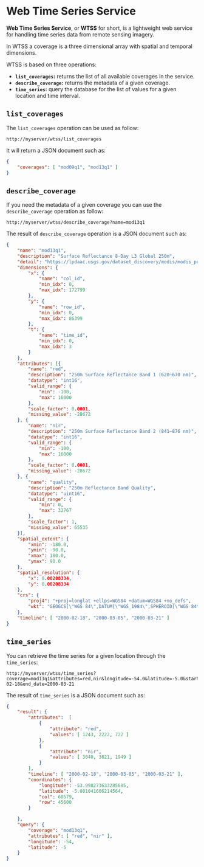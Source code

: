 # Web Time Series Service

**Web Time Series Service**, or **WTSS** for short, is a lightweight web service for handling time series data from remote sensing imagery.

In WTSS a coverage is a three dimensional array with spatial and temporal dimensions.

WTSS is based on three operations:
- **```list_coverages```:** returns the list of all available coverages in the service.
- **```describe_coverage```:** returns the metadata of a given coverage.
- **```time_series```:** query the database for the list of values for a given location and time interval.


## ```list_coverages```

The ```list_coverages``` operation can be used as follow:
```
http://myserver/wtss/list_coverages
```

It will return a JSON document such as:
```json
{
    "coverages": [ "mod09q1", "mod13q1" ]
}
```


## ```describe_coverage```

If you need the metadata of a given coverage you can use the ```describe_coverage``` operation as follow:
```
http://myserver/wtss/describe_coverage?name=mod13q1
```

The result of ```describe_coverage``` operation is a JSON document such as:
```json
{
    "name": "mod13q1",
    "description": "Surface Reflectance 8-Day L3 Global 250m",
    "detail": "https://lpdaac.usgs.gov/dataset_discovery/modis/modis_products_table/mod09q1",
    "dimensions": {
        "x": {
            "name": "col_id",
            "min_idx": 0,
            "max_idx": 172799
        },
        "y": {
            "name": "row_id",
            "min_idx": 0,
            "max_idx": 86399
        },
        "t": {
            "name": "time_id",
            "min_idx": 0,
            "max_idx": 3
        }
    },
    "attributes": [{
        "name": "red",
        "description": "250m Surface Reflectance Band 1 (620–670 nm)",
        "datatype": "int16",
        "valid_range": {
            "min": -100,
            "max": 16000
        },
        "scale_factor": 0.0001,
        "missing_value": -28672
    }, {
        "name": "nir",
        "description": "250m Surface Reflectance Band 2 (841–876 nm)",
        "datatype": "int16",
        "valid_range": {
            "min": -100,
            "max": 16000
        },
        "scale_factor": 0.0001,
        "missing_value": -28672
    }, {
        "name": "quality",
        "description": "250m Reflectance Band Quality",
        "datatype": "uint16",
        "valid_range": {
            "min": 0,
            "max": 32767
        },
        "scale_factor": 1,
        "missing_value": 65535
    }],
    "spatial_extent": {
        "xmin": -180.0,
        "ymin": -90.0,
        "xmax": 180.0,
        "ymax": 90.0
    },
    "spatial_resolution": {
        "x": 0.00208334,
        "y": 0.00208334
    },
    "crs": {
        "proj4": "+proj=longlat +ellps=WGS84 +datum=WGS84 +no_defs",
        "wkt": "GEOGCS[\"WGS 84\",DATUM[\"WGS_1984\",SPHEROID[\"WGS 84\",6378137,298.257223563,AUTHORITY[\"EPSG\",\"7030\"]],AUTHORITY[\"EPSG\",\"6326\"]],PRIMEM[\"Greenwich\",0,AUTHORITY[\"EPSG\",\"8901\"]],UNIT[\"degree\",0.01745329251994328,AUTHORITY[\"EPSG\",\"9122\"]],AUTHORITY[\"EPSG\",\"4326\"]]"
    },
    "timeline": [ "2000-02-18", "2000-03-05", "2000-03-21" ]
}
```


## ```time_series```

You can retrieve the time series for a given location through the  ```time_series```:
```
http://myserver/wtss/time_series?coverage=mod13q1&attributes=red,nir&longitude=-54.0&latitude=-5.0&start_date=2000-02-18&end_date=2000-03-21
```
The result of ```time_series``` is a JSON document such as:
```json
{
    "result": {
        "attributes":  [
            {
                "attribute": "red",
                "values": [ 1243, 2222, 722 ]
            },
            {
                "attribute": "nir",
                "values": [ 3040, 3621, 1949 ]
            }
        ],
        "timeline": [ "2000-02-18", "2000-03-05", "2000-03-21" ],
        "coordinates": {
            "longitude": -53.998273633285685,
            "latitude": -5.001041666214564,
            "col": 60579,
            "row": 45600
        }

    },
    "query": {
        "coverage": "mod13q1",
        "attributes": [ "red", "nir" ],
        "longitude": -54,
        "latitude": -5
    }
}
```

